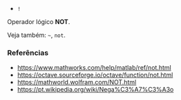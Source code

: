- `!`

Operador lógico **NOT**.

Veja também: `~`, `not`.

### Referências

- https://www.mathworks.com/help/matlab/ref/not.html
- https://octave.sourceforge.io/octave/function/not.html
- https://mathworld.wolfram.com/NOT.html
- https://pt.wikipedia.org/wiki/Nega%C3%A7%C3%A3o
